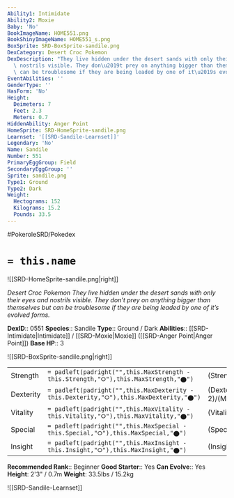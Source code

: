 ```yaml
---
Ability1: Intimidate
Ability2: Moxie
Baby: 'No'
BookImageName: HOME551.png
BookShinyImageName: HOME551_s.png
BoxSprite: SRD-BoxSprite-sandile.png
DexCategory: Desert Croc Pokemon
DexDescription: "They live hidden under the desert sands with only their eyes and\
  \ nostrils visible. They don\u2019t prey on anything bigger than themselves but\
  \ can be troublesome if they are being leaded by one of it\u2019s evolved forms."
EventAbilities: ''
GenderType: ''
HasForm: 'No'
Height:
  Deimeters: 7
  Feet: 2.3
  Meters: 0.7
HiddenAbility: Anger Point
HomeSprite: SRD-HomeSprite-sandile.png
Learnset: '[[SRD-Sandile-Learnset]]'
Legendary: 'No'
Name: Sandile
Number: 551
PrimaryEggGroup: Field
SecondaryEggGroup: ''
Sprite: sandile.png
Type1: Ground
Type2: Dark
Weight:
  Hectograms: 152
  Kilograms: 15.2
  Pounds: 33.5
---
```


#PokeroleSRD/Pokedex

# `= this.name`

![[SRD-HomeSprite-sandile.png|right]]

*Desert Croc Pokemon*
*They live hidden under the desert sands with only their eyes and nostrils visible. They don’t prey on anything bigger than themselves but can be troublesome if they are being leaded by one of it’s evolved forms.*

**DexID**:: 0551
**Species**:: Sandile
**Type**:: Ground / Dark
**Abilities**:: [[SRD-Intimidate|Intimidate]] / [[SRD-Moxie|Moxie]] ([[SRD-Anger Point|Anger Point]])
**Base HP**:: 3

![[SRD-BoxSprite-sandile.png|right]]

|           |                                                                                        |                                          |
| --------- | -------------------------------------------------------------------------------------- | ---------------------------------------- |
| Strength  | `= padleft(padright("",this.MaxStrength - this.Strength,"⭘"),this.MaxStrength,"⬤")`    | (Strength::2)/(MaxStrength::5)   |
| Dexterity | `= padleft(padright("",this.MaxDexterity - this.Dexterity,"⭘"),this.MaxDexterity,"⬤")` | (Dexterity:: 2)/(MaxDexterity::4) |
| Vitality  | `= padleft(padright("",this.MaxVitality - this.Vitality,"⭘"),this.MaxVitality,"⬤")`    | (Vitality::1)/(MaxVitality::3)   |
| Special   | `= padleft(padright("",this.MaxSpecial - this.Special,"⭘"),this.MaxSpecial,"⬤")`       | (Special::1)/(MaxSpecial::3)     |
| Insight   | `= padleft(padright("",this.MaxInsight - this.Insight,"⭘"),this.MaxInsight,"⬤")`       | (Insight::1)/(MaxInsight::3)     |

**Recommended Rank**:: Beginner
**Good Starter**:: Yes
**Can Evolve**:: Yes
**Height**: 2'3" / 0.7m
**Weight**: 33.5lbs / 15.2kg

![[SRD-Sandile-Learnset]]